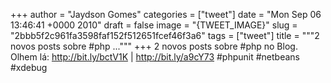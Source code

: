 
+++
author = "Jaydson Gomes"
categories = ["tweet"]
date = "Mon Sep 06 13:46:41 +0000 2010"
draft = false
image = "{TWEET_IMAGE}"
slug = "2bbb5f2c961fa3598faf152f512651fcef46f3a6"
tags = ["tweet"]
title = """2 novos posts sobre #php ..."""
+++
2 novos posts sobre #php no Blog. Olhem lá: http://bit.ly/bctV1K | http://bit.ly/a9cY73  #phpunit #netbeans #xdebug
